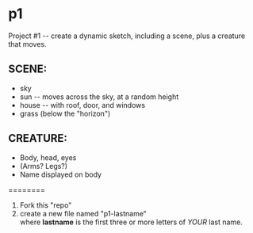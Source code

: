 # p1
Project #1 -- create a dynamic sketch, including a scene, plus a creature that moves.  

## SCENE:
+ sky
+ sun -- moves across the sky, at a random height
+ house -- with roof, door, and windows
+ grass (below the "horizon")

## CREATURE:
+ Body, head, eyes
+ (Arms? Legs?)
+ Name displayed on body

========

1. Fork this "repo"  
2. create a new file named "p1-lastname"  
  where __lastname__ is the first three or more letters of _YOUR_ last name.
